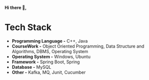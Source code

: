 **Hi there 👋,**

# Tech Stack

*   **Programming Language -** C++, Java
*   **CourseWork -** Object Oriented Programming, Data Structure and Algorithms, DBMS, Operating System
*   **Operating System -** Windows, Ubuntu
*   **Framework -** Spring Boot, Spring
*   **Database -** MySQL
*   **Other -** Kafka, MQ, Junit, Cucumber

<!--
**pooja-git11/pooja-git11** is a ✨ _special_ ✨ repository because its `README.md` (this file) appears on your GitHub profile.

Here are some ideas to get you started:

- 🔭 I’m currently working on ...
- 🌱 I’m currently learning ...
- 👯 I’m looking to collaborate on ...
- 🤔 I’m looking for help with ...
- 💬 Ask me about ...
- 📫 How to reach me: ...
- 😄 Pronouns: ...
- ⚡ Fun fact: ...
-->
